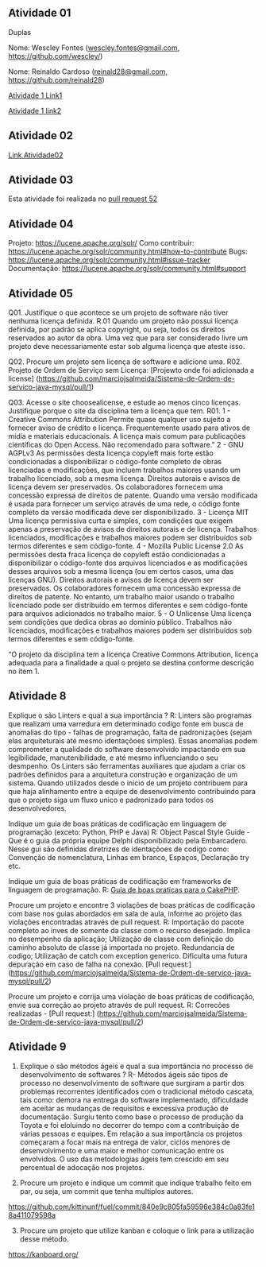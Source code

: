 ## Atividade 01

Duplas

Nome: Wescley Fontes (wescley.fontes@gmail.com, https://github.com/wescley/)

Nome: Reinaldo Cardoso (reinald28@gmail.com, https://github.com/reinald28)

[Atividade 1 Link1](https://docs.google.com/spreadsheets/d/1IHSZ_73ORlVdiPJAsm-0kvWeVpVNmS7PdNqkpye4Wm4/edit#gid=122497701)

[Atividade 1 link2](https://docs.google.com/spreadsheets/d/1rTfyb3oFo9rv6xsZkpuMXONx8kLav95VgTUOHxDQtw8/edit#gid=122497701)
 
## Atividade 02

[Link Atividade02](https://docs.google.com/document/d/17TrTnRt66z3FrQf3wJ8iF1_V42KVthtCXBnxVDJEOSo/edit?usp=sharing)

## Atividade 03

Esta atividade foi realizada no [pull request 52](https://github.com/gustavopinto/tesl/pull/52)

## Atividade 04

Projeto: https://lucene.apache.org/solr/ 
Como contribuir: https://lucene.apache.org/solr/community.html#how-to-contribute
Bugs: https://lucene.apache.org/solr/community.html#issue-tracker
Documentação: https://lucene.apache.org/solr/community.html#support

## Atividade 05

Q01. Justifique o que acontece se um projeto de software não tiver nenhuma licença definida.
R.01 Quando um projeto não possui licença definida, por padrão se aplica copyright, ou seja, todos os direitos reservados ao autor da obra. Uma vez que para ser considerado livre um projeto deve necessariamente estar sob alguma licença que ateste isso.

Q02. Procure um projeto sem licença de software e adicione uma.
R02. Projeto de Ordem de Serviço sem Licença: [Projewto onde foi adicionada a license] (https://github.com/marciojsalmeida/Sistema-de-Ordem-de-servico-java-mysql/pull/1)

Q03. Acesse o site choosealicense, e estude ao menos cinco licenças. Justifique porque o site da disciplina tem a licença que tem.
R01.
1 - Creative Commons Attribution 
Permite quase qualquer uso sujeito a fornecer aviso de crédito e licença. Frequentemente usado para ativos de mídia e materiais educacionais. A licença mais comum para publicações científicas do Open Access. Não recomendado para software.” 
2 - GNU AGPLv3
As permissões desta licença copyleft mais forte estão condicionadas a disponibilizar o código-fonte completo de obras licenciadas e modificações, que incluem trabalhos maiores usando um trabalho licenciado, sob a mesma licença. Direitos autorais e avisos de licença devem ser preservados. Os colaboradores fornecem uma concessão expressa de direitos de patente. Quando uma versão modificada é usada para fornecer um serviço através de uma rede, o código fonte completo da versão modificada deve ser disponibilizado.
3 - Licença MIT
Uma licença permissiva curta e simples, com condições que exigem apenas a preservação de avisos de direitos autorais e de licença. Trabalhos licenciados, modificações e trabalhos maiores podem ser distribuídos sob termos diferentes e sem código-fonte.
4 - Mozilla Public License 2.0
As permissões desta fraca licença de copyleft estão condicionadas a disponibilizar o código-fonte dos arquivos licenciados e as modificações desses arquivos sob a mesma licença (ou em certos casos, uma das licenças GNU). Direitos autorais e avisos de licença devem ser preservados. Os colaboradores fornecem uma concessão expressa de direitos de patente. No entanto, um trabalho maior usando o trabalho licenciado pode ser distribuído em termos diferentes e sem código-fonte para arquivos adicionados no trabalho maior.
5 - O Unlicense
Uma licença sem condições que dedica obras ao domínio público. Trabalhos não licenciados, modificações e trabalhos maiores podem ser distribuídos sob termos diferentes e sem código-fonte.

“O projeto da disciplina tem a licença Creative Commons Attribution, licença adequada para a finalidade a qual o projeto se destina conforme descrição no item 1.

## Atividade 8
Explique o são Linters e qual a sua importância ?
R: Linters são programas que realizam uma varredura em determinado codigo fonte em busca de anomalias do tipo - falhas de programação, falta de padronizações (sejam elas arquiteturais até mesmo identaçõoes simples). Essas anomalias podem comprometer a qualidade do software desenvolvido impactando em sua legibilidade, manutenibilidade, e até mesmo influenciando o seu desmpenho.
Os Linters são ferramentas auxiliares que ajudam a criar os padrões definidos para a arquitetura construção e organização de um sistema.
Quando utilizados desde o inicio de um projeto contribuem para que haja alinhamento entre a equipe de desenvolvimento contribuindo para que o projeto siga um fluxo unico e padronizado para todos os desenvolvedores.


Indique um guia de boas práticas de codificação em linguagem de programação (exceto: Python, PHP e Java)
R: Object Pascal Style Guide - Que é o guia da própria equipe Delphi disponibilizado pela Embarcadero.
Nesse gui são definidas diretrizes de identaçõoes de codigo como: Convenção de nomenclatura, Linhas em branco, Espaços, Declaração try etc.


Indique um guia de boas práticas de codificação em frameworks de linguagem de programação.
R: [Guia de boas praticas para o CakePHP](https://book.cakephp.org/3.0/_downloads/pt/CakePHPCookbook.pdf). 


Procure um projeto e encontre 3 violações de boas práticas de codificação com base nos guias abordados em sala de aula, informe ao projeto das violações encontradas através de pull request.
R:
Importação do pacote completo ao inves de somente da classe com o recurso desejado. Implica no desempenho da aplicação;
Utilização de classe com definição do caminho absoluto de classe já importada no projeto. Redundancia de codigo;
Utilização de catch com exception generico. Dificulta uma futura depuração em caso de falha na conexão.
[Pull request:] (https://github.com/marciojsalmeida/Sistema-de-Ordem-de-servico-java-mysql/pull/2)


Procure um projeto e corrija uma violação de boas práticas de codificação, envie sua correção ao projeto através de pull request.
R: Correcões realizadas - [Pull request:] (https://github.com/marciojsalmeida/Sistema-de-Ordem-de-servico-java-mysql/pull/2)

## Atividade 9

1) Explique o são métodos ágeis e qual a sua importância no processo de desenvolvimento de softwares ?
R- Métodos ágeis são tipos de processo no desenvolvimento de software que surgiram a partir dos problemas recorrentes identificados com o tradicional método cascata, tais como: demora na entrega do software implementado, dificuldade em aceitar as mudanças de requisitos e excessiva produção de documentação. Surgiu tento como base o processo de produção da Toyota e foi eloluindo no decorrer do tempo com a contribuição de várias pessoas e equipes. Em relação a sua importância os projetos começaram a focar mais na entrega de valor, ciclos menores de desenvolvimento e uma maior e melhor comunicação entre os envolvidos. O uso das metodologias ágeis tem crescido em seu percentual de adocação nos projetos. 

2) Procure um projeto e indique um commit que indique trabalho feito em par, ou seja, um commit que tenha multiplos autores.

https://github.com/kittinunf/fuel/commit/840e9c805fa59596e384c0a83fe18a411079598a

3) Procure um projeto que utilize kanban e coloque o link para a utilização desse método.

https://kanboard.org/
